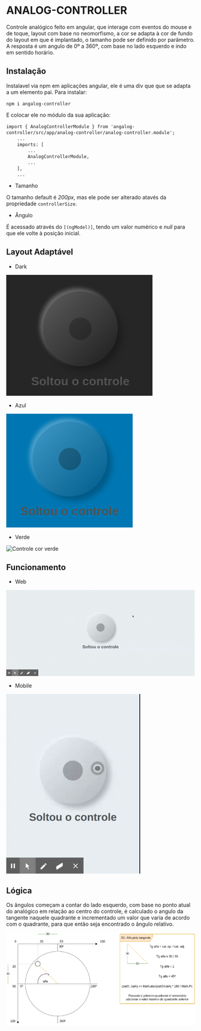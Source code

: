 # ANALOG-CONTROLLER

Controle analógico feito em angular, que interage com eventos do mouse e de toque, layout com base no neomorfismo, a cor se adapta à cor de fundo do layout em que é implantado, o tamanho pode ser definido por parâmetro. A resposta é um angulo de 0º a 360º, com base no lado esquerdo e indo em sentido horário.

## Instalação

Instalavel via npm em aplicações angular, ele é uma div que que se adapta a um elemento pai. Para instalar:
```
npm i angalog-controller
```

E colocar ele no módulo da sua aplicação:
```
import { AnalogControllerModule } from 'angalog-controller/src/app/analog-controller/analog-controller.module';
    ...
    imports: [
        ...
        AnalogControllerModule,
        ...
    ],
    ...
```

- Tamanho

O tamanho default é _200px_, mas ele pode ser alterado atavés da propriedade ```controllerSize```.

- Ângulo

É acessado através do ```[(ngModel)]```, tendo um valor numérico e _null_ para que ele volte à posição inicial.

## Layout Adaptável

- Dark

![Controle cor preta](./src/assets/imgs/controller1.png)

- Azul

![Controle cor azul](./src/assets/imgs/controller2.png)

- Verde

![Controle cor verde](./src/assets/imgs/controllerw.png)

## Funcionamento

- Web

![Controle sendo utilizado com o mouse](./src/assets/imgs/exempleWeb.gif)

- Mobile

![Controle sendo utilizado com o mouse](./src/assets/imgs/exempleMobile.gif)

## Lógica

Os ângulos começam a contar do lado esquerdo, com base no ponto atual do analógico em relação ao centro do controle, é calculado o angulo da tangente naquele quadrante e incrementado um valor que varia de acordo com o quadrante, para que então seja encontrado o ângulo relativo.

![Cálculo](./src/assets/imgs/logic.png)